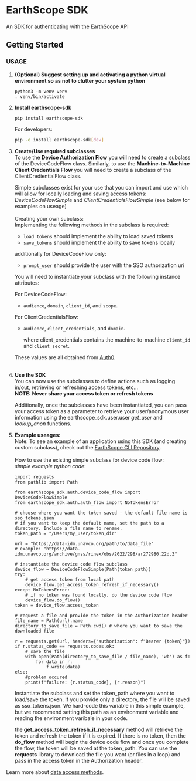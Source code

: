# EarthScope SDK

An SDK for authenticating with the EarthScope API

## Getting Started

### USAGE

1. **(Optional) Suggest setting up and activating a python virtual environment so as not to clutter your system python**

   ```shell
   python3 -m venv venv
   . venv/bin/activate
   ```

2. **Install earthscope-sdk**

   ```shell
   pip install earthscope-sdk
   ```
   For developers:
   ```bash
   pip -e install earthscope-sdk[dev]
   ```
   
3. **Create/Use required subclasses**
   \
   To use the **Device Authorization Flow** you will need to create a subclass of the DeviceCodeFlow class. Similarly, to use
   the **Machine-to-Machine Client Credentials Flow** you will need to create a subclass of the ClientCredientialFlow class.

   Simple subclasses exist for your use that you can import and use which will allow for locally loading and saving access tokens:
   *DeviceCodeFlowSimple* and *ClientCredentialsFlowSimple* (see below for examples on useage)
   <br/><br/>
   Creating your own subclass:
    \
   Implementing the following methods in the subclass is required:
   * `load_tokens` should implement the ability to load saved tokens
   * `save_tokens` should implement the ability to save tokens locally
   
   additionally for DeviceCodeFlow only:
   * `prompt_user` should provide the user with the SSO authorization uri

   You will need to instantiate your subclass with the following instance attributes:

   For DeviceCodeFlow:
   * `audience`, `domain`, `client_id`, and `scope`.

   For ClientCredentialsFlow:
   * `audience`, `client_credentials`, and `domain`.
   
      where client_credentials contains the machine-to-machine `client_id` and `client_secret`.

   These values are all obtained from [Auth0](https://manage.auth0.com/).
   <br/><br/>
4. **Use the SDK**
   \
   You can now use the subclasses to define actions such as logging in/out, retrieving or refreshing access tokens, etc...
   \
   **NOTE: Never share your access token or refresh tokens**
   
   Additionally, once the subclasses have been instantiated, you can pass your access token as a parameter to retrieve
   your user/anonymous user information using the earthscope_sdk.user.user *get_user* and *lookup_anon* functions.
  
 
5. **Example useages:**
   \
   Note: To see an example of an application using this SDK (and creating custom subclass), check out the [EarthScope CLI Repository](https://gitlab.com/earthscope/public/earthscope-cli).
   <br/><br/>
   How to use the existing simple subclass for device code flow:
   \
   *simple example python code*:
    ```
    import requests
    from pathlib import Path
     
    from earthscope_sdk.auth.device_code_flow import DeviceCodeFlowSimple
    from earthscope_sdk.auth.auth_flow import NoTokensError
    
   # choose where you want the token saved - the default file name is sso_tokens.json
   # if you want to keep the default name, set the path to a directory. Include a file name to rename. 
   token_path = "/Users/my_user/token_dir"
   
   url = "https://data-idm.unavco.org/path/to/data_file"
   # example: "https://data-idm.unavco.org/archive/gnss/rinex/obs/2022/298/ar272980.22d.Z"
   
    # instantiate the device code flow subclass
    device_flow = DeviceCodeFlowSimple(Path(token_path))
    try:
        # get access token from local path
        device_flow.get_access_token_refresh_if_necessary()
    except NoTokensError:
        # if no token was found locally, do the device code flow
        device_flow.do_flow()
    token = device_flow.access_token
     
    # request a file and provide the token in the Authorization header
   file_name = Path(url).name
   directory_to_save_file = Path.cwd() # where you want to save the downloaded file 
   
    r = requests.get(url, headers={"authorization": f"Bearer {token}"})
    if r.status_code == requests.codes.ok:
        # save the file
        with open(Path(directory_to_save_file / file_name), 'wb') as f:
            for data in r:
                f.write(data)
    else:
        #problem occured
        print(f"failure: {r.status_code}, {r.reason}")
     ```
   
   Instantiate the subclass and set the token_path where you want to load/save the token. 
   If you provide only a directory, the file will be saved as sso_tokens.json. 
   We hard-code this variable in this simple example, but we recommend setting this path as an environment variable and 
   reading the environment varibale in your code.


   the **get_access_token_refresh_if_necessary** method will retrieve the token and refresh the token if it is expired. 
   If there is no token, then the **do_flow** method will begin the device code flow and once you complete the flow, 
   the token will be saved at the token_path. You can use the **requests** library to download the file you want 
   (or files in a loop) and pass in the access token in the Authorization header. 
   
Learn more about [data access methods](https://www.unavco.org/data/gps-gnss/data-access-methods/data-access-methods.html).
